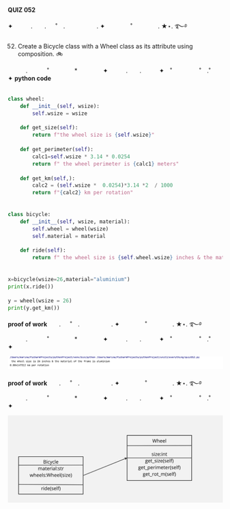 
**QUIZ 052** 

✦　　　.　　. 　 ˚　.　　　　　 . ✦　　　 　˚　　　　 . ★⋆. ࿐࿔ 

52. Create a Bicycle class with a Wheel class as its attribute using composition. 🚲


　　　.   　　˚　　 　　*　　 　　✦　　　.　　.　　　✦　˚ 　　　　 ˚　.˚　　　　✦
**python code**

```.py

class wheel:
    def __init__(self, wsize):
        self.wsize = wsize

    def get_size(self):
        return f"the wheel size is {self.wsize}"

    def get_perimeter(self):
        calc1=self.wsize * 3.14 * 0.0254
        return f" the wheel perimeter is {calc1} meters"

    def get_km(self,):
        calc2 = (self.wsize *  0.0254)*3.14 *2  / 1000
        return f"{calc2} km per rotation"


class bicycle:
    def __init__(self, wsize, material):
        self.wheel = wheel(wsize)
        self.material = material

    def ride(self):
        return f" the wheel size is {self.wheel.wsize} inches & the material of the frame is {self.material}"


x=bicycle(wsize=26,material="aluminium")
print(x.ride())

y = wheel(wsize = 26)
print(y.get_km())

```
**proof of work**　　. 　 ˚　.　　　　　 . ✦　　　 　˚　　　　 . ★⋆. ࿐࿔ 
　　　.   　　˚　　 　　*　　 　　✦　　　.　　.　　　✦　˚ 　　　　 ˚　.˚　　　　✦

![](https://github.com/marinamen/unit4/blob/main/images/Screenshot%202024-04-02%20at%2022.48.02.png)

**proof of work**　　. 　 ˚　.　　　　　 . ✦　　　 　˚　　　　 . ★⋆. ࿐࿔ 
　　　.   　　˚　　 　　*　　 　　✦　　　.　　.　　　✦　˚ 　　　　 ˚　.˚　　　　✦

![](https://github.com/marinamen/unit4/blob/main/images/Untitled%20(11).jpg)
